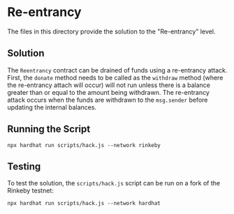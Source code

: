 # Re-entrancy

The files in this directory provide the solution to the "Re-entrancy" level.

## Solution
The `Reentrancy` contract can be drained of funds using a re-entrancy attack. First, the `donate` method needs to be called as the `withdraw` method (where the re-entrancy attach will occur) will not run unless there is a balance greater than or equal to the amount being withdrawn. The re-entrancy attack occurs when the funds are withdrawn to the `msg.sender` before updating the internal balances.

## Running the Script
```{bash}
npx hardhat run scripts/hack.js --network rinkeby
```

## Testing
To test the solution, the `scripts/hack.js` script can be run on a fork of the Rinkeby testnet:
```{bash}
npx hardhat run scripts/hack.js --network hardhat
```
